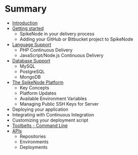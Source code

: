 # Summary

* [Introduction](README.md)
* [Getting started](getting_started.md)
   * SpikeNode in your delivery process
   * Adding your GitHub or Bitbucket project to SpikeNode
* [Language Support](language_support.md)
   * PHP Continuous Delivery
   * JavaScript/Node.js Continuous Delivery
* [Database Support](database_support.md)
   * MySQL
   * PostgreSQL
   * MongoDB
* [The SpikeNode Platform](the_spikenode_platform.md)
   * Key Concepts
   * Platform Updates
   * Available Environment Variables
   * Managing Public SSH Keys for Server
* Deploying your application
* Integrating with Continuous Integration
* Customizing your deployment script
* [Toolbelts - Command Line](toolbelts_-_command_line.md)
* [APIs](apis.md)
   * Repositories
   * Environments
   * Deployments


